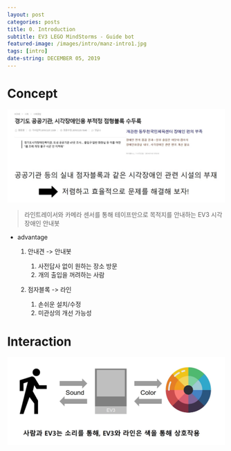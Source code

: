 ```yaml
---
layout: post
categories: posts
title: 0. Introduction
subtitle: EV3 LEGO MindStorms - Guide bot
featured-image: /images/intro/manz-intro1.jpg
tags: [intro]
date-string: DECEMBER 05, 2019
---
```


# Concept

<center>
    <img src="/images/intro/manz-concept1.jpg">
</center>

> 라인트레이서와 카메라 센서를 통해 테이프만으로 목적지를 안내하는 EV3 시각장애인 안내봇

  * advantage

    1. 안내견 -> 안내봇
        1. 사전답사 없이 원하는 장소 방문
        2. 개의 출입을 꺼려하는 사람

    2. 점자블록 -> 라인
        1. 손쉬운 설치/수정
        2. 미관상의 개선 가능성


# Interaction

<center>
    <img src="/images/intro/manz-interaction1.jpg">
</center>
